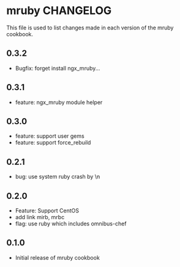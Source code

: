 mruby CHANGELOG
===============

This file is used to list changes made in each version of the mruby cookbook.

0.3.2
-----

- Bugfix: forget install ngx_mruby...

0.3.1
-----

- feature: ngx_mruby module helper

0.3.0
-----

- feature: support user gems
- feature: support force_rebuild

0.2.1
-----

- bug: use system ruby crash by \n

0.2.0
-----

- Feature: Support CentOS
- add link mirb, mrbc
- flag: use ruby which includes omnibus-chef

0.1.0
-----

- Initial release of mruby cookbook

